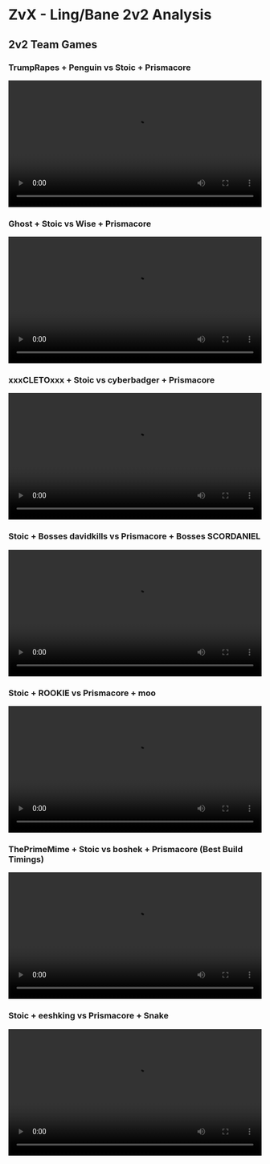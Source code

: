 # ZvX - Ling/Bane 2v2 Analysis

## 2v2 Team Games

### TrumpRapes + Penguin vs Stoic + Prismacore
<video src="/textbooks/starcraft_2/videos/TrumpRapes+SDuck_sp_Stoic_vs_Penguin+SDuck_sp_Prismacore.mp4" controls width="100%"></video>

### Ghost + Stoic vs Wise + Prismacore
<video src="/textbooks/starcraft_2/videos/Ghost+Stoic_vs_Wise+Prismacore.mp4" controls width="100%"></video>

### xxxCLETOxxx + Stoic vs cyberbadger + Prismacore
<video src="/textbooks/starcraft_2/videos/xxxCLETOxxx+SDuck_sp_Stoic_vs_cyberbadger+SDuck_sp_Prismacore.mp4" controls width="100%"></video>

### Stoic + Bosses davidkills vs Prismacore + Bosses SCORDANIEL
<video src="/textbooks/starcraft_2/videos/SDuck_sp_Stoic+Bosses_sp_davidkills_vs_SDuck_sp_Prismacore+Bosses_sp_SCORDANIEL.mp4" controls width="100%"></video>

### Stoic + ROOKIE vs Prismacore + moo
<video src="/textbooks/starcraft_2/videos/SDuck_sp_Stoic+ROOKIE_vs_SDuck_sp_Prismacore+moo.mp4" controls width="100%"></video>

### ThePrimeMime + Stoic vs boshek + Prismacore (Best Build Timings)
<video src="/textbooks/starcraft_2/videos/ThePrimeMime+Stoic_vs_boshek+Prismacore.mp4" controls width="100%"></video>

### Stoic + eeshking vs Prismacore + Snake
<video src="/textbooks/starcraft_2/videos/Stoic+eeshking_vs_Prismacore+Snake.mp4" controls width="100%"></video>
